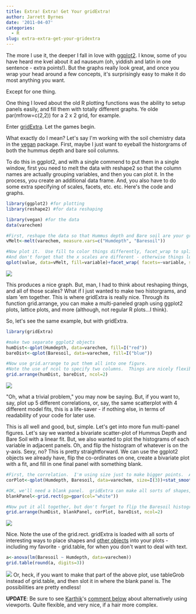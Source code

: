```yaml
---
title: Extra! Extra! Get Your gridExtra!
author: Jarrett Byrnes
date: '2011-04-07'
categories:
  - R
slug: extra-extra-get-your-gridextra
---
```


The more I use it, the deeper I fall in love with [ggplot2](http://had.co.nz/ggplot2/).  I know, some of you have heard me kvel about it ad nauseum (oh, yiddish and latin in one sentence - extra points!).  But the graphs really look great, and once you wrap your head around a few concepts, it's surprisingly easy to make it do most anything you want.

Except for one thing.

One thing I loved about the old R plotting functions was the ability to setup panels easily, and fill them with totally different graphs.  Ye olde par(mfrow=c(2,2)) for a 2 x 2 grid, for example.

Enter [gridExtra](http://code.google.com/p/gridextra/).  Let the games begin.

What exactly do I mean?  Let's say I'm working with the soil chemistry data in the [vegan](http://vegan.r-forge.r-project.org/) package.  First, maybe I just want to eyeball the historgrams of both the hummus depth and bare soil columns.

To do this in ggplot2, and with a single commend to put them in a single window, first you need to melt the data with reshape2 so that the column names are actually grouping variables, and then you can plot it.  In the process, you create an additional data frame.  And, you also have to do some extra specifying of scales, facets, etc. etc.  Here's the code and graphs.

```r
library(ggplot2) #for plotting
library(reshape2) #for data reshaping

library(vegan) #for the data
data(varechem)

#First, reshape the data so that Hummus depth and Bare soil are your grouping variables
vMelt<-melt(varechem, measure.vars=c("Humdepth", "Baresoil"))

#Now plot it.  Use fill to color things differently, facet_wrap to split this into two panels,
#And don't forget that the x scales are different - otherwise things look odd
qplot(value, data=vMelt, fill=variable)+facet_wrap( facets=~variable, scale="free_x")
```

![](http://www.imachordata.com/wp-content/uploads/2011/04/hist11.png)

This produces a nice graph.  But, man, I had to think about reshaping things, and all of those scales?  What if I just wanted to make two historgrams, and slam 'em together.  This is where gridExtra is really nice.  Through its function grid.arrange, you can make a multi-paneled graph using ggplot2 plots, lattice plots, and more (although, not regular R plots...I think).

So, let's see the same example, but with gridExtra.

```r
library(gridExtra)

#make two separate ggplot2 objects
humDist<-qplot(Humdepth, data=varechem, fill=I("red"))
bareDist<-qplot(Baresoil, data=varechem, fill=I("blue"))

#Now use grid.arrange to put them all into one figure.
#Note the use of ncol to specify two columns.  Things are nicely flexible here.
grid.arrange(humDist, bareDist, ncol=2)
```

![](http://www.imachordata.com/wp-content/uploads/2011/04/hist2.png)

"Oh, what a trivial problem," you may now be saying.  But, if you want to, say, plot up 5 different correlations, or, say, the same scatterplot with 4 different model fits, this is a life-saver - if nothing else, in terms of readability of your code for later use.

This is all well and good, but, simple.  Let's get into more fun multi-panel figures.  Let's say we wanted a bivariate scatter-plot of Hummus Depth and Bare Soil with a linear fit.  But, we also wanted to plot the histograms of each variable in adjacent panels. Oh, and flip the histogram of whatever is on the y-axis.  Sexy, no?  This is pretty straightforward.  We can use the ggplot2 objects we already have, flip the co-ordinates on one, create a bivariate plot with a fit, and fill in one final panel with something blank.

```r
#First, the correlation.  I'm using size just to make bigger points.  And then I'll add a smoothed fit.
corPlot<-qplot(Humdepth, Baresoil, data=varechem, size=I(3))+stat_smooth(method="lm")

#OK, we'll need a blank panel.  gridExtra can make all sorts of shapes, so, let's make a white box
blankPanel<-grid.rect(gp=gpar(col="white"))

#Now put it all together, but don't forget to flip the Baresoil histogram
grid.arrange(humDist, blankPanel, corPlot, bareDist, ncol=2)
```

![](http://www.imachordata.com/wp-content/uploads/2011/04/three_panel.png)

Nice.  Note the use of the grid.rect.  gridExtra is loaded with all sorts of interesting ways to place shapes and [other objects](http://code.google.com/p/gridextra/) into your plots - including my favorite - grid.table, for when you don't want to deal with text.

```r
a<-anova(lm(Baresoil ~ Humdepth, data=varechem))
grid.table(round(a, digits=3))
```

![](http://www.imachordata.com/wp-content/uploads/2011/04/Screen-shot-2011-04-07-at-11.51.40-AM.png)
Or, heck, if you want to make that part of the above plot, use tableGrob instead of grid.table, and then slot it in where the blank panel is.  The possibilities are pretty endless!

**UPDATE**: Be sure to see [Karthik](http://inundata.org)'s [comment below](http://www.imachordata.com/?p=730#comment-5325) about alternatively using viewports.  Quite flexible, and very nice, if a hair more complex.
